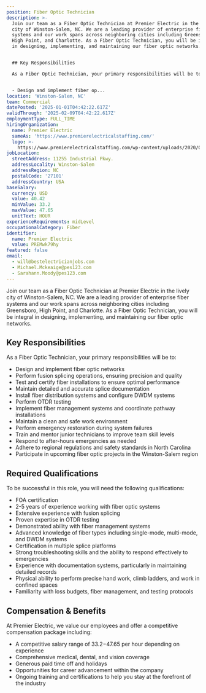 ```yaml
---
position: Fiber Optic Technician
description: >-
  Join our team as a Fiber Optic Technician at Premier Electric in the lively
  city of Winston-Salem, NC. We are a leading provider of enterprise fiber
  systems and our work spans across neighboring cities including Greensboro,
  High Point, and Charlotte. As a Fiber Optic Technician, you will be integral
  in designing, implementing, and maintaining our fiber optic networks. 


  ## Key Responsibilities

  As a Fiber Optic Technician, your primary responsibilities will be to:


  - Design and implement fiber op...
location: 'Winston-Salem, NC'
team: Commercial
datePosted: '2025-01-01T04:42:22.617Z'
validThrough: '2025-02-09T04:42:22.617Z'
employmentType: FULL_TIME
hiringOrganization:
  name: Premier Electric
  sameAs: 'https://www.premierelectricalstaffing.com/'
  logo: >-
    https://www.premierelectricalstaffing.com/wp-content/uploads/2020/05/Premier-Electrical-Staffing-logo.png
jobLocation:
  streetAddress: 11255 Industrial Pkwy.
  addressLocality: Winston-Salem
  addressRegion: NC
  postalCode: '27101'
  addressCountry: USA
baseSalary:
  currency: USD
  value: 40.42
  minValue: 33.2
  maxValue: 47.65
  unitText: HOUR
experienceRequirements: midLevel
occupationalCategory: Fiber
identifier:
  name: Premier Electric
  value: PREMwk79hy
featured: false
email:
  - will@bestelectricianjobs.com
  - Michael.Mckeaige@pes123.com
  - Sarahann.Moody@pes123.com
---
```




Join our team as a Fiber Optic Technician at Premier Electric in the lively city of Winston-Salem, NC. We are a leading provider of enterprise fiber systems and our work spans across neighboring cities including Greensboro, High Point, and Charlotte. As a Fiber Optic Technician, you will be integral in designing, implementing, and maintaining our fiber optic networks. 

## Key Responsibilities
As a Fiber Optic Technician, your primary responsibilities will be to:

- Design and implement fiber optic networks
- Perform fusion splicing operations, ensuring precision and quality
- Test and certify fiber installations to ensure optimal performance
- Maintain detailed and accurate splice documentation
- Install fiber distribution systems and configure DWDM systems
- Perform OTDR testing
- Implement fiber management systems and coordinate pathway installations
- Maintain a clean and safe work environment
- Perform emergency restoration during system failures
- Train and mentor junior technicians to improve team skill levels
- Respond to after-hours emergencies as needed
- Adhere to regional regulations and safety standards in North Carolina
- Participate in upcoming fiber optic projects in the Winston-Salem region

## Required Qualifications
To be successful in this role, you will need the following qualifications:

- FOA certification
- 2-5 years of experience working with fiber optic systems
- Extensive experience with fusion splicing
- Proven expertise in OTDR testing
- Demonstrated ability with fiber management systems
- Advanced knowledge of fiber types including single-mode, multi-mode, and DWDM systems
- Certification in multiple splice platforms
- Strong troubleshooting skills and the ability to respond effectively to emergencies
- Experience with documentation systems, particularly in maintaining detailed records
- Physical ability to perform precise hand work, climb ladders, and work in confined spaces
- Familiarity with loss budgets, fiber management, and testing protocols

## Compensation & Benefits
At Premier Electric, we value our employees and offer a competitive compensation package including:

- A competitive salary range of $33.2-$47.65 per hour depending on experience
- Comprehensive medical, dental, and vision coverage
- Generous paid time off and holidays
- Opportunities for career advancement within the company
- Ongoing training and certifications to help you stay at the forefront of the industry